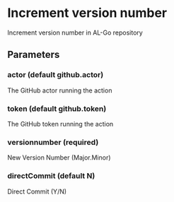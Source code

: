 # Increment version number
Increment version number in AL-Go repository
## Parameters
### actor (default github.actor)
The GitHub actor running the action
### token (default github.token)
The GitHub token running the action
### versionnumber (required)
New Version Number (Major.Minor)
### directCommit (default N)
Direct Commit (Y/N)

